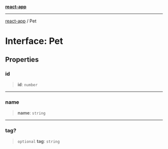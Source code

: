 [**react-app**](../README.md)

---

[react-app](../README.md) / Pet

# Interface: Pet

## Properties

### id

> **id**: `number`

---

### name

> **name**: `string`

---

### tag?

> `optional` **tag**: `string`
